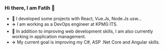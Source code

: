 ### Hi there, I am Fatih 👋

- 🔭 I developed some projects with React, Vue.Js, Node.Js usw... 
- ✈️ I am working as a DevOps engineer at KPMG ITS. 
- 🌱 In addition to improving web development skills, I am also currently working in application management.
- ✈️ My current goal is improving my C#, ASP .Net Core and Angular skills.
